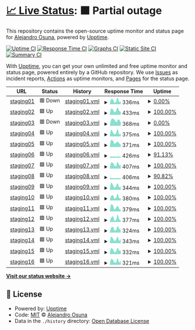 # [📈 Live Status](https://alejandroosunna.github.io/upptime): <!--live status--> **🟧 Partial outage**

This repository contains the open-source uptime monitor and status page for [Alejandro Osuna](https://alejandroosunna.github.io/upptime), powered by [Upptime](https://github.com/upptime/upptime).

[![Uptime CI](https://github.com/alejandroosunna/upptime/workflows/Uptime%20CI/badge.svg)](https://github.com/alejandroosunna/upptime/actions?query=workflow%3A%22Uptime+CI%22)
[![Response Time CI](https://github.com/alejandroosunna/upptime/workflows/Response%20Time%20CI/badge.svg)](https://github.com/alejandroosunna/upptime/actions?query=workflow%3A%22Response+Time+CI%22)
[![Graphs CI](https://github.com/alejandroosunna/upptime/workflows/Graphs%20CI/badge.svg)](https://github.com/alejandroosunna/upptime/actions?query=workflow%3A%22Graphs+CI%22)
[![Static Site CI](https://github.com/alejandroosunna/upptime/workflows/Static%20Site%20CI/badge.svg)](https://github.com/alejandroosunna/upptime/actions?query=workflow%3A%22Static+Site+CI%22)
[![Summary CI](https://github.com/alejandroosunna/upptime/workflows/Summary%20CI/badge.svg)](https://github.com/alejandroosunna/upptime/actions?query=workflow%3A%22Summary+CI%22)

With [Upptime](https://upptime.js.org), you can get your own unlimited and free uptime monitor and status page, powered entirely by a GitHub repository. We use [Issues](https://github.com/alejandroosunna/upptime/issues) as incident reports, [Actions](https://github.com/alejandroosunna/upptime/actions) as uptime monitors, and [Pages](https://alejandroosunna.github.io/upptime) for the status page.

<!--start: status pages-->
<!-- This summary is generated by Upptime (https://github.com/upptime/upptime) -->
<!-- Do not edit this manually, your changes will be overwritten -->
<!-- prettier-ignore -->
| URL | Status | History | Response Time | Uptime |
| --- | ------ | ------- | ------------- | ------ |
| <img alt="" src="https://icons.duckduckgo.com/ip3/staging01.algebraix.com.ico" height="13"> [staging01](https://staging01.algebraix.com/bin/g/start/default/?x_load=0) | 🟥 Down | [staging01.yml](https://github.com/alejandroosunna/upptime/commits/HEAD/history/staging01.yml) | <details><summary><img alt="Response time graph" src="./graphs/staging01/response-time-week.png" height="20"> 336ms</summary><br><a href="https://alejandroosunna.github.io/upptime/history/staging01"><img alt="Response time 493" src="https://img.shields.io/endpoint?url=https%3A%2F%2Fraw.githubusercontent.com%2Falejandroosunna%2Fupptime%2FHEAD%2Fapi%2Fstaging01%2Fresponse-time.json"></a><br><a href="https://alejandroosunna.github.io/upptime/history/staging01"><img alt="24-hour response time 260" src="https://img.shields.io/endpoint?url=https%3A%2F%2Fraw.githubusercontent.com%2Falejandroosunna%2Fupptime%2FHEAD%2Fapi%2Fstaging01%2Fresponse-time-day.json"></a><br><a href="https://alejandroosunna.github.io/upptime/history/staging01"><img alt="7-day response time 336" src="https://img.shields.io/endpoint?url=https%3A%2F%2Fraw.githubusercontent.com%2Falejandroosunna%2Fupptime%2FHEAD%2Fapi%2Fstaging01%2Fresponse-time-week.json"></a><br><a href="https://alejandroosunna.github.io/upptime/history/staging01"><img alt="30-day response time 481" src="https://img.shields.io/endpoint?url=https%3A%2F%2Fraw.githubusercontent.com%2Falejandroosunna%2Fupptime%2FHEAD%2Fapi%2Fstaging01%2Fresponse-time-month.json"></a><br><a href="https://alejandroosunna.github.io/upptime/history/staging01"><img alt="1-year response time 497" src="https://img.shields.io/endpoint?url=https%3A%2F%2Fraw.githubusercontent.com%2Falejandroosunna%2Fupptime%2FHEAD%2Fapi%2Fstaging01%2Fresponse-time-year.json"></a></details> | <details><summary><a href="https://alejandroosunna.github.io/upptime/history/staging01">0.00%</a></summary><a href="https://alejandroosunna.github.io/upptime/history/staging01"><img alt="All-time uptime 49.51%" src="https://img.shields.io/endpoint?url=https%3A%2F%2Fraw.githubusercontent.com%2Falejandroosunna%2Fupptime%2FHEAD%2Fapi%2Fstaging01%2Fuptime.json"></a><br><a href="https://alejandroosunna.github.io/upptime/history/staging01"><img alt="24-hour uptime 0.00%" src="https://img.shields.io/endpoint?url=https%3A%2F%2Fraw.githubusercontent.com%2Falejandroosunna%2Fupptime%2FHEAD%2Fapi%2Fstaging01%2Fuptime-day.json"></a><br><a href="https://alejandroosunna.github.io/upptime/history/staging01"><img alt="7-day uptime 0.00%" src="https://img.shields.io/endpoint?url=https%3A%2F%2Fraw.githubusercontent.com%2Falejandroosunna%2Fupptime%2FHEAD%2Fapi%2Fstaging01%2Fuptime-week.json"></a><br><a href="https://alejandroosunna.github.io/upptime/history/staging01"><img alt="30-day uptime 18.61%" src="https://img.shields.io/endpoint?url=https%3A%2F%2Fraw.githubusercontent.com%2Falejandroosunna%2Fupptime%2FHEAD%2Fapi%2Fstaging01%2Fuptime-month.json"></a><br><a href="https://alejandroosunna.github.io/upptime/history/staging01"><img alt="1-year uptime 56.54%" src="https://img.shields.io/endpoint?url=https%3A%2F%2Fraw.githubusercontent.com%2Falejandroosunna%2Fupptime%2FHEAD%2Fapi%2Fstaging01%2Fuptime-year.json"></a></details>
| <img alt="" src="https://icons.duckduckgo.com/ip3/staging02.algebraix.com.ico" height="13"> [staging02](https://staging02.algebraix.com/bin/g/start/default/?x_load=0) | 🟩 Up | [staging02.yml](https://github.com/alejandroosunna/upptime/commits/HEAD/history/staging02.yml) | <details><summary><img alt="Response time graph" src="./graphs/staging02/response-time-week.png" height="20"> 433ms</summary><br><a href="https://alejandroosunna.github.io/upptime/history/staging02"><img alt="Response time 486" src="https://img.shields.io/endpoint?url=https%3A%2F%2Fraw.githubusercontent.com%2Falejandroosunna%2Fupptime%2FHEAD%2Fapi%2Fstaging02%2Fresponse-time.json"></a><br><a href="https://alejandroosunna.github.io/upptime/history/staging02"><img alt="24-hour response time 276" src="https://img.shields.io/endpoint?url=https%3A%2F%2Fraw.githubusercontent.com%2Falejandroosunna%2Fupptime%2FHEAD%2Fapi%2Fstaging02%2Fresponse-time-day.json"></a><br><a href="https://alejandroosunna.github.io/upptime/history/staging02"><img alt="7-day response time 433" src="https://img.shields.io/endpoint?url=https%3A%2F%2Fraw.githubusercontent.com%2Falejandroosunna%2Fupptime%2FHEAD%2Fapi%2Fstaging02%2Fresponse-time-week.json"></a><br><a href="https://alejandroosunna.github.io/upptime/history/staging02"><img alt="30-day response time 454" src="https://img.shields.io/endpoint?url=https%3A%2F%2Fraw.githubusercontent.com%2Falejandroosunna%2Fupptime%2FHEAD%2Fapi%2Fstaging02%2Fresponse-time-month.json"></a><br><a href="https://alejandroosunna.github.io/upptime/history/staging02"><img alt="1-year response time 475" src="https://img.shields.io/endpoint?url=https%3A%2F%2Fraw.githubusercontent.com%2Falejandroosunna%2Fupptime%2FHEAD%2Fapi%2Fstaging02%2Fresponse-time-year.json"></a></details> | <details><summary><a href="https://alejandroosunna.github.io/upptime/history/staging02">100.00%</a></summary><a href="https://alejandroosunna.github.io/upptime/history/staging02"><img alt="All-time uptime 55.36%" src="https://img.shields.io/endpoint?url=https%3A%2F%2Fraw.githubusercontent.com%2Falejandroosunna%2Fupptime%2FHEAD%2Fapi%2Fstaging02%2Fuptime.json"></a><br><a href="https://alejandroosunna.github.io/upptime/history/staging02"><img alt="24-hour uptime 100.00%" src="https://img.shields.io/endpoint?url=https%3A%2F%2Fraw.githubusercontent.com%2Falejandroosunna%2Fupptime%2FHEAD%2Fapi%2Fstaging02%2Fuptime-day.json"></a><br><a href="https://alejandroosunna.github.io/upptime/history/staging02"><img alt="7-day uptime 100.00%" src="https://img.shields.io/endpoint?url=https%3A%2F%2Fraw.githubusercontent.com%2Falejandroosunna%2Fupptime%2FHEAD%2Fapi%2Fstaging02%2Fuptime-week.json"></a><br><a href="https://alejandroosunna.github.io/upptime/history/staging02"><img alt="30-day uptime 62.24%" src="https://img.shields.io/endpoint?url=https%3A%2F%2Fraw.githubusercontent.com%2Falejandroosunna%2Fupptime%2FHEAD%2Fapi%2Fstaging02%2Fuptime-month.json"></a><br><a href="https://alejandroosunna.github.io/upptime/history/staging02"><img alt="1-year uptime 69.67%" src="https://img.shields.io/endpoint?url=https%3A%2F%2Fraw.githubusercontent.com%2Falejandroosunna%2Fupptime%2FHEAD%2Fapi%2Fstaging02%2Fuptime-year.json"></a></details>
| <img alt="" src="https://icons.duckduckgo.com/ip3/staging03.algebraix.com.ico" height="13"> [staging03](https://staging03.algebraix.com/bin/g/start/default/?x_load=0) | 🟥 Down | [staging03.yml](https://github.com/alejandroosunna/upptime/commits/HEAD/history/staging03.yml) | <details><summary><img alt="Response time graph" src="./graphs/staging03/response-time-week.png" height="20"> 368ms</summary><br><a href="https://alejandroosunna.github.io/upptime/history/staging03"><img alt="Response time 440" src="https://img.shields.io/endpoint?url=https%3A%2F%2Fraw.githubusercontent.com%2Falejandroosunna%2Fupptime%2FHEAD%2Fapi%2Fstaging03%2Fresponse-time.json"></a><br><a href="https://alejandroosunna.github.io/upptime/history/staging03"><img alt="24-hour response time 0" src="https://img.shields.io/endpoint?url=https%3A%2F%2Fraw.githubusercontent.com%2Falejandroosunna%2Fupptime%2FHEAD%2Fapi%2Fstaging03%2Fresponse-time-day.json"></a><br><a href="https://alejandroosunna.github.io/upptime/history/staging03"><img alt="7-day response time 368" src="https://img.shields.io/endpoint?url=https%3A%2F%2Fraw.githubusercontent.com%2Falejandroosunna%2Fupptime%2FHEAD%2Fapi%2Fstaging03%2Fresponse-time-week.json"></a><br><a href="https://alejandroosunna.github.io/upptime/history/staging03"><img alt="30-day response time 449" src="https://img.shields.io/endpoint?url=https%3A%2F%2Fraw.githubusercontent.com%2Falejandroosunna%2Fupptime%2FHEAD%2Fapi%2Fstaging03%2Fresponse-time-month.json"></a><br><a href="https://alejandroosunna.github.io/upptime/history/staging03"><img alt="1-year response time 441" src="https://img.shields.io/endpoint?url=https%3A%2F%2Fraw.githubusercontent.com%2Falejandroosunna%2Fupptime%2FHEAD%2Fapi%2Fstaging03%2Fresponse-time-year.json"></a></details> | <details><summary><a href="https://alejandroosunna.github.io/upptime/history/staging03">0.00%</a></summary><a href="https://alejandroosunna.github.io/upptime/history/staging03"><img alt="All-time uptime 86.91%" src="https://img.shields.io/endpoint?url=https%3A%2F%2Fraw.githubusercontent.com%2Falejandroosunna%2Fupptime%2FHEAD%2Fapi%2Fstaging03%2Fuptime.json"></a><br><a href="https://alejandroosunna.github.io/upptime/history/staging03"><img alt="24-hour uptime 0.00%" src="https://img.shields.io/endpoint?url=https%3A%2F%2Fraw.githubusercontent.com%2Falejandroosunna%2Fupptime%2FHEAD%2Fapi%2Fstaging03%2Fuptime-day.json"></a><br><a href="https://alejandroosunna.github.io/upptime/history/staging03"><img alt="7-day uptime 0.00%" src="https://img.shields.io/endpoint?url=https%3A%2F%2Fraw.githubusercontent.com%2Falejandroosunna%2Fupptime%2FHEAD%2Fapi%2Fstaging03%2Fuptime-week.json"></a><br><a href="https://alejandroosunna.github.io/upptime/history/staging03"><img alt="30-day uptime 27.25%" src="https://img.shields.io/endpoint?url=https%3A%2F%2Fraw.githubusercontent.com%2Falejandroosunna%2Fupptime%2FHEAD%2Fapi%2Fstaging03%2Fuptime-month.json"></a><br><a href="https://alejandroosunna.github.io/upptime/history/staging03"><img alt="1-year uptime 81.06%" src="https://img.shields.io/endpoint?url=https%3A%2F%2Fraw.githubusercontent.com%2Falejandroosunna%2Fupptime%2FHEAD%2Fapi%2Fstaging03%2Fuptime-year.json"></a></details>
| <img alt="" src="https://icons.duckduckgo.com/ip3/staging04.algebraix.com.ico" height="13"> [staging04](https://staging04.algebraix.com/bin/g/start/default/?x_load=0) | 🟩 Up | [staging04.yml](https://github.com/alejandroosunna/upptime/commits/HEAD/history/staging04.yml) | <details><summary><img alt="Response time graph" src="./graphs/staging04/response-time-week.png" height="20"> 375ms</summary><br><a href="https://alejandroosunna.github.io/upptime/history/staging04"><img alt="Response time 489" src="https://img.shields.io/endpoint?url=https%3A%2F%2Fraw.githubusercontent.com%2Falejandroosunna%2Fupptime%2FHEAD%2Fapi%2Fstaging04%2Fresponse-time.json"></a><br><a href="https://alejandroosunna.github.io/upptime/history/staging04"><img alt="24-hour response time 285" src="https://img.shields.io/endpoint?url=https%3A%2F%2Fraw.githubusercontent.com%2Falejandroosunna%2Fupptime%2FHEAD%2Fapi%2Fstaging04%2Fresponse-time-day.json"></a><br><a href="https://alejandroosunna.github.io/upptime/history/staging04"><img alt="7-day response time 375" src="https://img.shields.io/endpoint?url=https%3A%2F%2Fraw.githubusercontent.com%2Falejandroosunna%2Fupptime%2FHEAD%2Fapi%2Fstaging04%2Fresponse-time-week.json"></a><br><a href="https://alejandroosunna.github.io/upptime/history/staging04"><img alt="30-day response time 442" src="https://img.shields.io/endpoint?url=https%3A%2F%2Fraw.githubusercontent.com%2Falejandroosunna%2Fupptime%2FHEAD%2Fapi%2Fstaging04%2Fresponse-time-month.json"></a><br><a href="https://alejandroosunna.github.io/upptime/history/staging04"><img alt="1-year response time 486" src="https://img.shields.io/endpoint?url=https%3A%2F%2Fraw.githubusercontent.com%2Falejandroosunna%2Fupptime%2FHEAD%2Fapi%2Fstaging04%2Fresponse-time-year.json"></a></details> | <details><summary><a href="https://alejandroosunna.github.io/upptime/history/staging04">100.00%</a></summary><a href="https://alejandroosunna.github.io/upptime/history/staging04"><img alt="All-time uptime 92.78%" src="https://img.shields.io/endpoint?url=https%3A%2F%2Fraw.githubusercontent.com%2Falejandroosunna%2Fupptime%2FHEAD%2Fapi%2Fstaging04%2Fuptime.json"></a><br><a href="https://alejandroosunna.github.io/upptime/history/staging04"><img alt="24-hour uptime 100.00%" src="https://img.shields.io/endpoint?url=https%3A%2F%2Fraw.githubusercontent.com%2Falejandroosunna%2Fupptime%2FHEAD%2Fapi%2Fstaging04%2Fuptime-day.json"></a><br><a href="https://alejandroosunna.github.io/upptime/history/staging04"><img alt="7-day uptime 100.00%" src="https://img.shields.io/endpoint?url=https%3A%2F%2Fraw.githubusercontent.com%2Falejandroosunna%2Fupptime%2FHEAD%2Fapi%2Fstaging04%2Fuptime-week.json"></a><br><a href="https://alejandroosunna.github.io/upptime/history/staging04"><img alt="30-day uptime 71.28%" src="https://img.shields.io/endpoint?url=https%3A%2F%2Fraw.githubusercontent.com%2Falejandroosunna%2Fupptime%2FHEAD%2Fapi%2Fstaging04%2Fuptime-month.json"></a><br><a href="https://alejandroosunna.github.io/upptime/history/staging04"><img alt="1-year uptime 89.29%" src="https://img.shields.io/endpoint?url=https%3A%2F%2Fraw.githubusercontent.com%2Falejandroosunna%2Fupptime%2FHEAD%2Fapi%2Fstaging04%2Fuptime-year.json"></a></details>
| <img alt="" src="https://icons.duckduckgo.com/ip3/staging05.algebraix.com.ico" height="13"> [staging05](https://staging05.algebraix.com/bin/g/start/default/?x_load=0) | 🟩 Up | [staging05.yml](https://github.com/alejandroosunna/upptime/commits/HEAD/history/staging05.yml) | <details><summary><img alt="Response time graph" src="./graphs/staging05/response-time-week.png" height="20"> 371ms</summary><br><a href="https://alejandroosunna.github.io/upptime/history/staging05"><img alt="Response time 433" src="https://img.shields.io/endpoint?url=https%3A%2F%2Fraw.githubusercontent.com%2Falejandroosunna%2Fupptime%2FHEAD%2Fapi%2Fstaging05%2Fresponse-time.json"></a><br><a href="https://alejandroosunna.github.io/upptime/history/staging05"><img alt="24-hour response time 185" src="https://img.shields.io/endpoint?url=https%3A%2F%2Fraw.githubusercontent.com%2Falejandroosunna%2Fupptime%2FHEAD%2Fapi%2Fstaging05%2Fresponse-time-day.json"></a><br><a href="https://alejandroosunna.github.io/upptime/history/staging05"><img alt="7-day response time 371" src="https://img.shields.io/endpoint?url=https%3A%2F%2Fraw.githubusercontent.com%2Falejandroosunna%2Fupptime%2FHEAD%2Fapi%2Fstaging05%2Fresponse-time-week.json"></a><br><a href="https://alejandroosunna.github.io/upptime/history/staging05"><img alt="30-day response time 438" src="https://img.shields.io/endpoint?url=https%3A%2F%2Fraw.githubusercontent.com%2Falejandroosunna%2Fupptime%2FHEAD%2Fapi%2Fstaging05%2Fresponse-time-month.json"></a><br><a href="https://alejandroosunna.github.io/upptime/history/staging05"><img alt="1-year response time 443" src="https://img.shields.io/endpoint?url=https%3A%2F%2Fraw.githubusercontent.com%2Falejandroosunna%2Fupptime%2FHEAD%2Fapi%2Fstaging05%2Fresponse-time-year.json"></a></details> | <details><summary><a href="https://alejandroosunna.github.io/upptime/history/staging05">100.00%</a></summary><a href="https://alejandroosunna.github.io/upptime/history/staging05"><img alt="All-time uptime 71.60%" src="https://img.shields.io/endpoint?url=https%3A%2F%2Fraw.githubusercontent.com%2Falejandroosunna%2Fupptime%2FHEAD%2Fapi%2Fstaging05%2Fuptime.json"></a><br><a href="https://alejandroosunna.github.io/upptime/history/staging05"><img alt="24-hour uptime 100.00%" src="https://img.shields.io/endpoint?url=https%3A%2F%2Fraw.githubusercontent.com%2Falejandroosunna%2Fupptime%2FHEAD%2Fapi%2Fstaging05%2Fuptime-day.json"></a><br><a href="https://alejandroosunna.github.io/upptime/history/staging05"><img alt="7-day uptime 100.00%" src="https://img.shields.io/endpoint?url=https%3A%2F%2Fraw.githubusercontent.com%2Falejandroosunna%2Fupptime%2FHEAD%2Fapi%2Fstaging05%2Fuptime-week.json"></a><br><a href="https://alejandroosunna.github.io/upptime/history/staging05"><img alt="30-day uptime 90.73%" src="https://img.shields.io/endpoint?url=https%3A%2F%2Fraw.githubusercontent.com%2Falejandroosunna%2Fupptime%2FHEAD%2Fapi%2Fstaging05%2Fuptime-month.json"></a><br><a href="https://alejandroosunna.github.io/upptime/history/staging05"><img alt="1-year uptime 58.01%" src="https://img.shields.io/endpoint?url=https%3A%2F%2Fraw.githubusercontent.com%2Falejandroosunna%2Fupptime%2FHEAD%2Fapi%2Fstaging05%2Fuptime-year.json"></a></details>
| <img alt="" src="https://icons.duckduckgo.com/ip3/staging06.algebraix.com.ico" height="13"> [staging06](https://staging06.algebraix.com/bin/g/start/default/?x_load=0) | 🟩 Up | [staging06.yml](https://github.com/alejandroosunna/upptime/commits/HEAD/history/staging06.yml) | <details><summary><img alt="Response time graph" src="./graphs/staging06/response-time-week.png" height="20"> 426ms</summary><br><a href="https://alejandroosunna.github.io/upptime/history/staging06"><img alt="Response time 406" src="https://img.shields.io/endpoint?url=https%3A%2F%2Fraw.githubusercontent.com%2Falejandroosunna%2Fupptime%2FHEAD%2Fapi%2Fstaging06%2Fresponse-time.json"></a><br><a href="https://alejandroosunna.github.io/upptime/history/staging06"><img alt="24-hour response time 369" src="https://img.shields.io/endpoint?url=https%3A%2F%2Fraw.githubusercontent.com%2Falejandroosunna%2Fupptime%2FHEAD%2Fapi%2Fstaging06%2Fresponse-time-day.json"></a><br><a href="https://alejandroosunna.github.io/upptime/history/staging06"><img alt="7-day response time 426" src="https://img.shields.io/endpoint?url=https%3A%2F%2Fraw.githubusercontent.com%2Falejandroosunna%2Fupptime%2FHEAD%2Fapi%2Fstaging06%2Fresponse-time-week.json"></a><br><a href="https://alejandroosunna.github.io/upptime/history/staging06"><img alt="30-day response time 416" src="https://img.shields.io/endpoint?url=https%3A%2F%2Fraw.githubusercontent.com%2Falejandroosunna%2Fupptime%2FHEAD%2Fapi%2Fstaging06%2Fresponse-time-month.json"></a><br><a href="https://alejandroosunna.github.io/upptime/history/staging06"><img alt="1-year response time 409" src="https://img.shields.io/endpoint?url=https%3A%2F%2Fraw.githubusercontent.com%2Falejandroosunna%2Fupptime%2FHEAD%2Fapi%2Fstaging06%2Fresponse-time-year.json"></a></details> | <details><summary><a href="https://alejandroosunna.github.io/upptime/history/staging06">91.13%</a></summary><a href="https://alejandroosunna.github.io/upptime/history/staging06"><img alt="All-time uptime 99.60%" src="https://img.shields.io/endpoint?url=https%3A%2F%2Fraw.githubusercontent.com%2Falejandroosunna%2Fupptime%2FHEAD%2Fapi%2Fstaging06%2Fuptime.json"></a><br><a href="https://alejandroosunna.github.io/upptime/history/staging06"><img alt="24-hour uptime 88.22%" src="https://img.shields.io/endpoint?url=https%3A%2F%2Fraw.githubusercontent.com%2Falejandroosunna%2Fupptime%2FHEAD%2Fapi%2Fstaging06%2Fuptime-day.json"></a><br><a href="https://alejandroosunna.github.io/upptime/history/staging06"><img alt="7-day uptime 91.13%" src="https://img.shields.io/endpoint?url=https%3A%2F%2Fraw.githubusercontent.com%2Falejandroosunna%2Fupptime%2FHEAD%2Fapi%2Fstaging06%2Fuptime-week.json"></a><br><a href="https://alejandroosunna.github.io/upptime/history/staging06"><img alt="30-day uptime 92.86%" src="https://img.shields.io/endpoint?url=https%3A%2F%2Fraw.githubusercontent.com%2Falejandroosunna%2Fupptime%2FHEAD%2Fapi%2Fstaging06%2Fuptime-month.json"></a><br><a href="https://alejandroosunna.github.io/upptime/history/staging06"><img alt="1-year uptime 99.41%" src="https://img.shields.io/endpoint?url=https%3A%2F%2Fraw.githubusercontent.com%2Falejandroosunna%2Fupptime%2FHEAD%2Fapi%2Fstaging06%2Fuptime-year.json"></a></details>
| <img alt="" src="https://icons.duckduckgo.com/ip3/staging07.algebraix.com.ico" height="13"> [staging07](https://staging07.algebraix.com/bin/g/start/default/?x_load=0) | 🟩 Up | [staging07.yml](https://github.com/alejandroosunna/upptime/commits/HEAD/history/staging07.yml) | <details><summary><img alt="Response time graph" src="./graphs/staging07/response-time-week.png" height="20"> 407ms</summary><br><a href="https://alejandroosunna.github.io/upptime/history/staging07"><img alt="Response time 405" src="https://img.shields.io/endpoint?url=https%3A%2F%2Fraw.githubusercontent.com%2Falejandroosunna%2Fupptime%2FHEAD%2Fapi%2Fstaging07%2Fresponse-time.json"></a><br><a href="https://alejandroosunna.github.io/upptime/history/staging07"><img alt="24-hour response time 303" src="https://img.shields.io/endpoint?url=https%3A%2F%2Fraw.githubusercontent.com%2Falejandroosunna%2Fupptime%2FHEAD%2Fapi%2Fstaging07%2Fresponse-time-day.json"></a><br><a href="https://alejandroosunna.github.io/upptime/history/staging07"><img alt="7-day response time 407" src="https://img.shields.io/endpoint?url=https%3A%2F%2Fraw.githubusercontent.com%2Falejandroosunna%2Fupptime%2FHEAD%2Fapi%2Fstaging07%2Fresponse-time-week.json"></a><br><a href="https://alejandroosunna.github.io/upptime/history/staging07"><img alt="30-day response time 432" src="https://img.shields.io/endpoint?url=https%3A%2F%2Fraw.githubusercontent.com%2Falejandroosunna%2Fupptime%2FHEAD%2Fapi%2Fstaging07%2Fresponse-time-month.json"></a><br><a href="https://alejandroosunna.github.io/upptime/history/staging07"><img alt="1-year response time 386" src="https://img.shields.io/endpoint?url=https%3A%2F%2Fraw.githubusercontent.com%2Falejandroosunna%2Fupptime%2FHEAD%2Fapi%2Fstaging07%2Fresponse-time-year.json"></a></details> | <details><summary><a href="https://alejandroosunna.github.io/upptime/history/staging07">100.00%</a></summary><a href="https://alejandroosunna.github.io/upptime/history/staging07"><img alt="All-time uptime 35.95%" src="https://img.shields.io/endpoint?url=https%3A%2F%2Fraw.githubusercontent.com%2Falejandroosunna%2Fupptime%2FHEAD%2Fapi%2Fstaging07%2Fuptime.json"></a><br><a href="https://alejandroosunna.github.io/upptime/history/staging07"><img alt="24-hour uptime 100.00%" src="https://img.shields.io/endpoint?url=https%3A%2F%2Fraw.githubusercontent.com%2Falejandroosunna%2Fupptime%2FHEAD%2Fapi%2Fstaging07%2Fuptime-day.json"></a><br><a href="https://alejandroosunna.github.io/upptime/history/staging07"><img alt="7-day uptime 100.00%" src="https://img.shields.io/endpoint?url=https%3A%2F%2Fraw.githubusercontent.com%2Falejandroosunna%2Fupptime%2FHEAD%2Fapi%2Fstaging07%2Fuptime-week.json"></a><br><a href="https://alejandroosunna.github.io/upptime/history/staging07"><img alt="30-day uptime 82.72%" src="https://img.shields.io/endpoint?url=https%3A%2F%2Fraw.githubusercontent.com%2Falejandroosunna%2Fupptime%2FHEAD%2Fapi%2Fstaging07%2Fuptime-month.json"></a><br><a href="https://alejandroosunna.github.io/upptime/history/staging07"><img alt="1-year uptime 39.48%" src="https://img.shields.io/endpoint?url=https%3A%2F%2Fraw.githubusercontent.com%2Falejandroosunna%2Fupptime%2FHEAD%2Fapi%2Fstaging07%2Fuptime-year.json"></a></details>
| <img alt="" src="https://icons.duckduckgo.com/ip3/staging08.algebraix.com.ico" height="13"> [staging08](https://staging08.algebraix.com/bin/g/start/default/?x_load=0) | 🟩 Up | [staging08.yml](https://github.com/alejandroosunna/upptime/commits/HEAD/history/staging08.yml) | <details><summary><img alt="Response time graph" src="./graphs/staging08/response-time-week.png" height="20"> 406ms</summary><br><a href="https://alejandroosunna.github.io/upptime/history/staging08"><img alt="Response time 386" src="https://img.shields.io/endpoint?url=https%3A%2F%2Fraw.githubusercontent.com%2Falejandroosunna%2Fupptime%2FHEAD%2Fapi%2Fstaging08%2Fresponse-time.json"></a><br><a href="https://alejandroosunna.github.io/upptime/history/staging08"><img alt="24-hour response time 353" src="https://img.shields.io/endpoint?url=https%3A%2F%2Fraw.githubusercontent.com%2Falejandroosunna%2Fupptime%2FHEAD%2Fapi%2Fstaging08%2Fresponse-time-day.json"></a><br><a href="https://alejandroosunna.github.io/upptime/history/staging08"><img alt="7-day response time 406" src="https://img.shields.io/endpoint?url=https%3A%2F%2Fraw.githubusercontent.com%2Falejandroosunna%2Fupptime%2FHEAD%2Fapi%2Fstaging08%2Fresponse-time-week.json"></a><br><a href="https://alejandroosunna.github.io/upptime/history/staging08"><img alt="30-day response time 402" src="https://img.shields.io/endpoint?url=https%3A%2F%2Fraw.githubusercontent.com%2Falejandroosunna%2Fupptime%2FHEAD%2Fapi%2Fstaging08%2Fresponse-time-month.json"></a><br><a href="https://alejandroosunna.github.io/upptime/history/staging08"><img alt="1-year response time 391" src="https://img.shields.io/endpoint?url=https%3A%2F%2Fraw.githubusercontent.com%2Falejandroosunna%2Fupptime%2FHEAD%2Fapi%2Fstaging08%2Fresponse-time-year.json"></a></details> | <details><summary><a href="https://alejandroosunna.github.io/upptime/history/staging08">90.82%</a></summary><a href="https://alejandroosunna.github.io/upptime/history/staging08"><img alt="All-time uptime 99.57%" src="https://img.shields.io/endpoint?url=https%3A%2F%2Fraw.githubusercontent.com%2Falejandroosunna%2Fupptime%2FHEAD%2Fapi%2Fstaging08%2Fuptime.json"></a><br><a href="https://alejandroosunna.github.io/upptime/history/staging08"><img alt="24-hour uptime 86.29%" src="https://img.shields.io/endpoint?url=https%3A%2F%2Fraw.githubusercontent.com%2Falejandroosunna%2Fupptime%2FHEAD%2Fapi%2Fstaging08%2Fuptime-day.json"></a><br><a href="https://alejandroosunna.github.io/upptime/history/staging08"><img alt="7-day uptime 90.82%" src="https://img.shields.io/endpoint?url=https%3A%2F%2Fraw.githubusercontent.com%2Falejandroosunna%2Fupptime%2FHEAD%2Fapi%2Fstaging08%2Fuptime-week.json"></a><br><a href="https://alejandroosunna.github.io/upptime/history/staging08"><img alt="30-day uptime 92.35%" src="https://img.shields.io/endpoint?url=https%3A%2F%2Fraw.githubusercontent.com%2Falejandroosunna%2Fupptime%2FHEAD%2Fapi%2Fstaging08%2Fuptime-month.json"></a><br><a href="https://alejandroosunna.github.io/upptime/history/staging08"><img alt="1-year uptime 99.36%" src="https://img.shields.io/endpoint?url=https%3A%2F%2Fraw.githubusercontent.com%2Falejandroosunna%2Fupptime%2FHEAD%2Fapi%2Fstaging08%2Fuptime-year.json"></a></details>
| <img alt="" src="https://icons.duckduckgo.com/ip3/staging09.algebraix.com.ico" height="13"> [staging09](https://staging09.algebraix.com/bin/g/start/default/?x_load=0) | 🟩 Up | [staging09.yml](https://github.com/alejandroosunna/upptime/commits/HEAD/history/staging09.yml) | <details><summary><img alt="Response time graph" src="./graphs/staging09/response-time-week.png" height="20"> 344ms</summary><br><a href="https://alejandroosunna.github.io/upptime/history/staging09"><img alt="Response time 381" src="https://img.shields.io/endpoint?url=https%3A%2F%2Fraw.githubusercontent.com%2Falejandroosunna%2Fupptime%2FHEAD%2Fapi%2Fstaging09%2Fresponse-time.json"></a><br><a href="https://alejandroosunna.github.io/upptime/history/staging09"><img alt="24-hour response time 262" src="https://img.shields.io/endpoint?url=https%3A%2F%2Fraw.githubusercontent.com%2Falejandroosunna%2Fupptime%2FHEAD%2Fapi%2Fstaging09%2Fresponse-time-day.json"></a><br><a href="https://alejandroosunna.github.io/upptime/history/staging09"><img alt="7-day response time 344" src="https://img.shields.io/endpoint?url=https%3A%2F%2Fraw.githubusercontent.com%2Falejandroosunna%2Fupptime%2FHEAD%2Fapi%2Fstaging09%2Fresponse-time-week.json"></a><br><a href="https://alejandroosunna.github.io/upptime/history/staging09"><img alt="30-day response time 406" src="https://img.shields.io/endpoint?url=https%3A%2F%2Fraw.githubusercontent.com%2Falejandroosunna%2Fupptime%2FHEAD%2Fapi%2Fstaging09%2Fresponse-time-month.json"></a><br><a href="https://alejandroosunna.github.io/upptime/history/staging09"><img alt="1-year response time 362" src="https://img.shields.io/endpoint?url=https%3A%2F%2Fraw.githubusercontent.com%2Falejandroosunna%2Fupptime%2FHEAD%2Fapi%2Fstaging09%2Fresponse-time-year.json"></a></details> | <details><summary><a href="https://alejandroosunna.github.io/upptime/history/staging09">100.00%</a></summary><a href="https://alejandroosunna.github.io/upptime/history/staging09"><img alt="All-time uptime 26.62%" src="https://img.shields.io/endpoint?url=https%3A%2F%2Fraw.githubusercontent.com%2Falejandroosunna%2Fupptime%2FHEAD%2Fapi%2Fstaging09%2Fuptime.json"></a><br><a href="https://alejandroosunna.github.io/upptime/history/staging09"><img alt="24-hour uptime 100.00%" src="https://img.shields.io/endpoint?url=https%3A%2F%2Fraw.githubusercontent.com%2Falejandroosunna%2Fupptime%2FHEAD%2Fapi%2Fstaging09%2Fuptime-day.json"></a><br><a href="https://alejandroosunna.github.io/upptime/history/staging09"><img alt="7-day uptime 100.00%" src="https://img.shields.io/endpoint?url=https%3A%2F%2Fraw.githubusercontent.com%2Falejandroosunna%2Fupptime%2FHEAD%2Fapi%2Fstaging09%2Fuptime-week.json"></a><br><a href="https://alejandroosunna.github.io/upptime/history/staging09"><img alt="30-day uptime 90.25%" src="https://img.shields.io/endpoint?url=https%3A%2F%2Fraw.githubusercontent.com%2Falejandroosunna%2Fupptime%2FHEAD%2Fapi%2Fstaging09%2Fuptime-month.json"></a><br><a href="https://alejandroosunna.github.io/upptime/history/staging09"><img alt="1-year uptime 30.97%" src="https://img.shields.io/endpoint?url=https%3A%2F%2Fraw.githubusercontent.com%2Falejandroosunna%2Fupptime%2FHEAD%2Fapi%2Fstaging09%2Fuptime-year.json"></a></details>
| <img alt="" src="https://icons.duckduckgo.com/ip3/staging10.algebraix.com.ico" height="13"> [staging10](https://staging10.algebraix.com/bin/g/start/default/?x_load=0) | 🟩 Up | [staging10.yml](https://github.com/alejandroosunna/upptime/commits/HEAD/history/staging10.yml) | <details><summary><img alt="Response time graph" src="./graphs/staging10/response-time-week.png" height="20"> 380ms</summary><br><a href="https://alejandroosunna.github.io/upptime/history/staging10"><img alt="Response time 396" src="https://img.shields.io/endpoint?url=https%3A%2F%2Fraw.githubusercontent.com%2Falejandroosunna%2Fupptime%2FHEAD%2Fapi%2Fstaging10%2Fresponse-time.json"></a><br><a href="https://alejandroosunna.github.io/upptime/history/staging10"><img alt="24-hour response time 234" src="https://img.shields.io/endpoint?url=https%3A%2F%2Fraw.githubusercontent.com%2Falejandroosunna%2Fupptime%2FHEAD%2Fapi%2Fstaging10%2Fresponse-time-day.json"></a><br><a href="https://alejandroosunna.github.io/upptime/history/staging10"><img alt="7-day response time 380" src="https://img.shields.io/endpoint?url=https%3A%2F%2Fraw.githubusercontent.com%2Falejandroosunna%2Fupptime%2FHEAD%2Fapi%2Fstaging10%2Fresponse-time-week.json"></a><br><a href="https://alejandroosunna.github.io/upptime/history/staging10"><img alt="30-day response time 404" src="https://img.shields.io/endpoint?url=https%3A%2F%2Fraw.githubusercontent.com%2Falejandroosunna%2Fupptime%2FHEAD%2Fapi%2Fstaging10%2Fresponse-time-month.json"></a><br><a href="https://alejandroosunna.github.io/upptime/history/staging10"><img alt="1-year response time 410" src="https://img.shields.io/endpoint?url=https%3A%2F%2Fraw.githubusercontent.com%2Falejandroosunna%2Fupptime%2FHEAD%2Fapi%2Fstaging10%2Fresponse-time-year.json"></a></details> | <details><summary><a href="https://alejandroosunna.github.io/upptime/history/staging10">100.00%</a></summary><a href="https://alejandroosunna.github.io/upptime/history/staging10"><img alt="All-time uptime 96.88%" src="https://img.shields.io/endpoint?url=https%3A%2F%2Fraw.githubusercontent.com%2Falejandroosunna%2Fupptime%2FHEAD%2Fapi%2Fstaging10%2Fuptime.json"></a><br><a href="https://alejandroosunna.github.io/upptime/history/staging10"><img alt="24-hour uptime 100.00%" src="https://img.shields.io/endpoint?url=https%3A%2F%2Fraw.githubusercontent.com%2Falejandroosunna%2Fupptime%2FHEAD%2Fapi%2Fstaging10%2Fuptime-day.json"></a><br><a href="https://alejandroosunna.github.io/upptime/history/staging10"><img alt="7-day uptime 100.00%" src="https://img.shields.io/endpoint?url=https%3A%2F%2Fraw.githubusercontent.com%2Falejandroosunna%2Fupptime%2FHEAD%2Fapi%2Fstaging10%2Fuptime-week.json"></a><br><a href="https://alejandroosunna.github.io/upptime/history/staging10"><img alt="30-day uptime 96.21%" src="https://img.shields.io/endpoint?url=https%3A%2F%2Fraw.githubusercontent.com%2Falejandroosunna%2Fupptime%2FHEAD%2Fapi%2Fstaging10%2Fuptime-month.json"></a><br><a href="https://alejandroosunna.github.io/upptime/history/staging10"><img alt="1-year uptime 96.69%" src="https://img.shields.io/endpoint?url=https%3A%2F%2Fraw.githubusercontent.com%2Falejandroosunna%2Fupptime%2FHEAD%2Fapi%2Fstaging10%2Fuptime-year.json"></a></details>
| <img alt="" src="https://icons.duckduckgo.com/ip3/staging11.algebraix.com.ico" height="13"> [staging11](https://staging11.algebraix.com/bin/g/start/default/?x_load=0) | 🟩 Up | [staging11.yml](https://github.com/alejandroosunna/upptime/commits/HEAD/history/staging11.yml) | <details><summary><img alt="Response time graph" src="./graphs/staging11/response-time-week.png" height="20"> 379ms</summary><br><a href="https://alejandroosunna.github.io/upptime/history/staging11"><img alt="Response time 428" src="https://img.shields.io/endpoint?url=https%3A%2F%2Fraw.githubusercontent.com%2Falejandroosunna%2Fupptime%2FHEAD%2Fapi%2Fstaging11%2Fresponse-time.json"></a><br><a href="https://alejandroosunna.github.io/upptime/history/staging11"><img alt="24-hour response time 169" src="https://img.shields.io/endpoint?url=https%3A%2F%2Fraw.githubusercontent.com%2Falejandroosunna%2Fupptime%2FHEAD%2Fapi%2Fstaging11%2Fresponse-time-day.json"></a><br><a href="https://alejandroosunna.github.io/upptime/history/staging11"><img alt="7-day response time 379" src="https://img.shields.io/endpoint?url=https%3A%2F%2Fraw.githubusercontent.com%2Falejandroosunna%2Fupptime%2FHEAD%2Fapi%2Fstaging11%2Fresponse-time-week.json"></a><br><a href="https://alejandroosunna.github.io/upptime/history/staging11"><img alt="30-day response time 377" src="https://img.shields.io/endpoint?url=https%3A%2F%2Fraw.githubusercontent.com%2Falejandroosunna%2Fupptime%2FHEAD%2Fapi%2Fstaging11%2Fresponse-time-month.json"></a><br><a href="https://alejandroosunna.github.io/upptime/history/staging11"><img alt="1-year response time 426" src="https://img.shields.io/endpoint?url=https%3A%2F%2Fraw.githubusercontent.com%2Falejandroosunna%2Fupptime%2FHEAD%2Fapi%2Fstaging11%2Fresponse-time-year.json"></a></details> | <details><summary><a href="https://alejandroosunna.github.io/upptime/history/staging11">100.00%</a></summary><a href="https://alejandroosunna.github.io/upptime/history/staging11"><img alt="All-time uptime 94.37%" src="https://img.shields.io/endpoint?url=https%3A%2F%2Fraw.githubusercontent.com%2Falejandroosunna%2Fupptime%2FHEAD%2Fapi%2Fstaging11%2Fuptime.json"></a><br><a href="https://alejandroosunna.github.io/upptime/history/staging11"><img alt="24-hour uptime 100.00%" src="https://img.shields.io/endpoint?url=https%3A%2F%2Fraw.githubusercontent.com%2Falejandroosunna%2Fupptime%2FHEAD%2Fapi%2Fstaging11%2Fuptime-day.json"></a><br><a href="https://alejandroosunna.github.io/upptime/history/staging11"><img alt="7-day uptime 100.00%" src="https://img.shields.io/endpoint?url=https%3A%2F%2Fraw.githubusercontent.com%2Falejandroosunna%2Fupptime%2FHEAD%2Fapi%2Fstaging11%2Fuptime-week.json"></a><br><a href="https://alejandroosunna.github.io/upptime/history/staging11"><img alt="30-day uptime 92.43%" src="https://img.shields.io/endpoint?url=https%3A%2F%2Fraw.githubusercontent.com%2Falejandroosunna%2Fupptime%2FHEAD%2Fapi%2Fstaging11%2Fuptime-month.json"></a><br><a href="https://alejandroosunna.github.io/upptime/history/staging11"><img alt="1-year uptime 92.21%" src="https://img.shields.io/endpoint?url=https%3A%2F%2Fraw.githubusercontent.com%2Falejandroosunna%2Fupptime%2FHEAD%2Fapi%2Fstaging11%2Fuptime-year.json"></a></details>
| <img alt="" src="https://icons.duckduckgo.com/ip3/staging12.algebraix.com.ico" height="13"> [staging12](https://staging12.algebraix.com/bin/g/start/default/?x_load=0) | 🟩 Up | [staging12.yml](https://github.com/alejandroosunna/upptime/commits/HEAD/history/staging12.yml) | <details><summary><img alt="Response time graph" src="./graphs/staging12/response-time-week.png" height="20"> 377ms</summary><br><a href="https://alejandroosunna.github.io/upptime/history/staging12"><img alt="Response time 369" src="https://img.shields.io/endpoint?url=https%3A%2F%2Fraw.githubusercontent.com%2Falejandroosunna%2Fupptime%2FHEAD%2Fapi%2Fstaging12%2Fresponse-time.json"></a><br><a href="https://alejandroosunna.github.io/upptime/history/staging12"><img alt="24-hour response time 167" src="https://img.shields.io/endpoint?url=https%3A%2F%2Fraw.githubusercontent.com%2Falejandroosunna%2Fupptime%2FHEAD%2Fapi%2Fstaging12%2Fresponse-time-day.json"></a><br><a href="https://alejandroosunna.github.io/upptime/history/staging12"><img alt="7-day response time 377" src="https://img.shields.io/endpoint?url=https%3A%2F%2Fraw.githubusercontent.com%2Falejandroosunna%2Fupptime%2FHEAD%2Fapi%2Fstaging12%2Fresponse-time-week.json"></a><br><a href="https://alejandroosunna.github.io/upptime/history/staging12"><img alt="30-day response time 362" src="https://img.shields.io/endpoint?url=https%3A%2F%2Fraw.githubusercontent.com%2Falejandroosunna%2Fupptime%2FHEAD%2Fapi%2Fstaging12%2Fresponse-time-month.json"></a><br><a href="https://alejandroosunna.github.io/upptime/history/staging12"><img alt="1-year response time 377" src="https://img.shields.io/endpoint?url=https%3A%2F%2Fraw.githubusercontent.com%2Falejandroosunna%2Fupptime%2FHEAD%2Fapi%2Fstaging12%2Fresponse-time-year.json"></a></details> | <details><summary><a href="https://alejandroosunna.github.io/upptime/history/staging12">100.00%</a></summary><a href="https://alejandroosunna.github.io/upptime/history/staging12"><img alt="All-time uptime 96.21%" src="https://img.shields.io/endpoint?url=https%3A%2F%2Fraw.githubusercontent.com%2Falejandroosunna%2Fupptime%2FHEAD%2Fapi%2Fstaging12%2Fuptime.json"></a><br><a href="https://alejandroosunna.github.io/upptime/history/staging12"><img alt="24-hour uptime 100.00%" src="https://img.shields.io/endpoint?url=https%3A%2F%2Fraw.githubusercontent.com%2Falejandroosunna%2Fupptime%2FHEAD%2Fapi%2Fstaging12%2Fuptime-day.json"></a><br><a href="https://alejandroosunna.github.io/upptime/history/staging12"><img alt="7-day uptime 100.00%" src="https://img.shields.io/endpoint?url=https%3A%2F%2Fraw.githubusercontent.com%2Falejandroosunna%2Fupptime%2FHEAD%2Fapi%2Fstaging12%2Fuptime-week.json"></a><br><a href="https://alejandroosunna.github.io/upptime/history/staging12"><img alt="30-day uptime 92.12%" src="https://img.shields.io/endpoint?url=https%3A%2F%2Fraw.githubusercontent.com%2Falejandroosunna%2Fupptime%2FHEAD%2Fapi%2Fstaging12%2Fuptime-month.json"></a><br><a href="https://alejandroosunna.github.io/upptime/history/staging12"><img alt="1-year uptime 95.05%" src="https://img.shields.io/endpoint?url=https%3A%2F%2Fraw.githubusercontent.com%2Falejandroosunna%2Fupptime%2FHEAD%2Fapi%2Fstaging12%2Fuptime-year.json"></a></details>
| <img alt="" src="https://icons.duckduckgo.com/ip3/staging13.algebraix.com.ico" height="13"> [staging13](https://staging13.algebraix.com/bin/g/start/default/?x_load=0) | 🟩 Up | [staging13.yml](https://github.com/alejandroosunna/upptime/commits/HEAD/history/staging13.yml) | <details><summary><img alt="Response time graph" src="./graphs/staging13/response-time-week.png" height="20"> 324ms</summary><br><a href="https://alejandroosunna.github.io/upptime/history/staging13"><img alt="Response time 367" src="https://img.shields.io/endpoint?url=https%3A%2F%2Fraw.githubusercontent.com%2Falejandroosunna%2Fupptime%2FHEAD%2Fapi%2Fstaging13%2Fresponse-time.json"></a><br><a href="https://alejandroosunna.github.io/upptime/history/staging13"><img alt="24-hour response time 219" src="https://img.shields.io/endpoint?url=https%3A%2F%2Fraw.githubusercontent.com%2Falejandroosunna%2Fupptime%2FHEAD%2Fapi%2Fstaging13%2Fresponse-time-day.json"></a><br><a href="https://alejandroosunna.github.io/upptime/history/staging13"><img alt="7-day response time 324" src="https://img.shields.io/endpoint?url=https%3A%2F%2Fraw.githubusercontent.com%2Falejandroosunna%2Fupptime%2FHEAD%2Fapi%2Fstaging13%2Fresponse-time-week.json"></a><br><a href="https://alejandroosunna.github.io/upptime/history/staging13"><img alt="30-day response time 373" src="https://img.shields.io/endpoint?url=https%3A%2F%2Fraw.githubusercontent.com%2Falejandroosunna%2Fupptime%2FHEAD%2Fapi%2Fstaging13%2Fresponse-time-month.json"></a><br><a href="https://alejandroosunna.github.io/upptime/history/staging13"><img alt="1-year response time 351" src="https://img.shields.io/endpoint?url=https%3A%2F%2Fraw.githubusercontent.com%2Falejandroosunna%2Fupptime%2FHEAD%2Fapi%2Fstaging13%2Fresponse-time-year.json"></a></details> | <details><summary><a href="https://alejandroosunna.github.io/upptime/history/staging13">100.00%</a></summary><a href="https://alejandroosunna.github.io/upptime/history/staging13"><img alt="All-time uptime 91.59%" src="https://img.shields.io/endpoint?url=https%3A%2F%2Fraw.githubusercontent.com%2Falejandroosunna%2Fupptime%2FHEAD%2Fapi%2Fstaging13%2Fuptime.json"></a><br><a href="https://alejandroosunna.github.io/upptime/history/staging13"><img alt="24-hour uptime 100.00%" src="https://img.shields.io/endpoint?url=https%3A%2F%2Fraw.githubusercontent.com%2Falejandroosunna%2Fupptime%2FHEAD%2Fapi%2Fstaging13%2Fuptime-day.json"></a><br><a href="https://alejandroosunna.github.io/upptime/history/staging13"><img alt="7-day uptime 100.00%" src="https://img.shields.io/endpoint?url=https%3A%2F%2Fraw.githubusercontent.com%2Falejandroosunna%2Fupptime%2FHEAD%2Fapi%2Fstaging13%2Fuptime-week.json"></a><br><a href="https://alejandroosunna.github.io/upptime/history/staging13"><img alt="30-day uptime 87.12%" src="https://img.shields.io/endpoint?url=https%3A%2F%2Fraw.githubusercontent.com%2Falejandroosunna%2Fupptime%2FHEAD%2Fapi%2Fstaging13%2Fuptime-month.json"></a><br><a href="https://alejandroosunna.github.io/upptime/history/staging13"><img alt="1-year uptime 87.47%" src="https://img.shields.io/endpoint?url=https%3A%2F%2Fraw.githubusercontent.com%2Falejandroosunna%2Fupptime%2FHEAD%2Fapi%2Fstaging13%2Fuptime-year.json"></a></details>
| <img alt="" src="https://icons.duckduckgo.com/ip3/staging14.algebraix.com.ico" height="13"> [staging14](https://staging14.algebraix.com/bin/g/start/default/?x_load=0) | 🟩 Up | [staging14.yml](https://github.com/alejandroosunna/upptime/commits/HEAD/history/staging14.yml) | <details><summary><img alt="Response time graph" src="./graphs/staging14/response-time-week.png" height="20"> 343ms</summary><br><a href="https://alejandroosunna.github.io/upptime/history/staging14"><img alt="Response time 354" src="https://img.shields.io/endpoint?url=https%3A%2F%2Fraw.githubusercontent.com%2Falejandroosunna%2Fupptime%2FHEAD%2Fapi%2Fstaging14%2Fresponse-time.json"></a><br><a href="https://alejandroosunna.github.io/upptime/history/staging14"><img alt="24-hour response time 337" src="https://img.shields.io/endpoint?url=https%3A%2F%2Fraw.githubusercontent.com%2Falejandroosunna%2Fupptime%2FHEAD%2Fapi%2Fstaging14%2Fresponse-time-day.json"></a><br><a href="https://alejandroosunna.github.io/upptime/history/staging14"><img alt="7-day response time 343" src="https://img.shields.io/endpoint?url=https%3A%2F%2Fraw.githubusercontent.com%2Falejandroosunna%2Fupptime%2FHEAD%2Fapi%2Fstaging14%2Fresponse-time-week.json"></a><br><a href="https://alejandroosunna.github.io/upptime/history/staging14"><img alt="30-day response time 363" src="https://img.shields.io/endpoint?url=https%3A%2F%2Fraw.githubusercontent.com%2Falejandroosunna%2Fupptime%2FHEAD%2Fapi%2Fstaging14%2Fresponse-time-month.json"></a><br><a href="https://alejandroosunna.github.io/upptime/history/staging14"><img alt="1-year response time 356" src="https://img.shields.io/endpoint?url=https%3A%2F%2Fraw.githubusercontent.com%2Falejandroosunna%2Fupptime%2FHEAD%2Fapi%2Fstaging14%2Fresponse-time-year.json"></a></details> | <details><summary><a href="https://alejandroosunna.github.io/upptime/history/staging14">100.00%</a></summary><a href="https://alejandroosunna.github.io/upptime/history/staging14"><img alt="All-time uptime 91.77%" src="https://img.shields.io/endpoint?url=https%3A%2F%2Fraw.githubusercontent.com%2Falejandroosunna%2Fupptime%2FHEAD%2Fapi%2Fstaging14%2Fuptime.json"></a><br><a href="https://alejandroosunna.github.io/upptime/history/staging14"><img alt="24-hour uptime 100.00%" src="https://img.shields.io/endpoint?url=https%3A%2F%2Fraw.githubusercontent.com%2Falejandroosunna%2Fupptime%2FHEAD%2Fapi%2Fstaging14%2Fuptime-day.json"></a><br><a href="https://alejandroosunna.github.io/upptime/history/staging14"><img alt="7-day uptime 100.00%" src="https://img.shields.io/endpoint?url=https%3A%2F%2Fraw.githubusercontent.com%2Falejandroosunna%2Fupptime%2FHEAD%2Fapi%2Fstaging14%2Fuptime-week.json"></a><br><a href="https://alejandroosunna.github.io/upptime/history/staging14"><img alt="30-day uptime 94.09%" src="https://img.shields.io/endpoint?url=https%3A%2F%2Fraw.githubusercontent.com%2Falejandroosunna%2Fupptime%2FHEAD%2Fapi%2Fstaging14%2Fuptime-month.json"></a><br><a href="https://alejandroosunna.github.io/upptime/history/staging14"><img alt="1-year uptime 87.80%" src="https://img.shields.io/endpoint?url=https%3A%2F%2Fraw.githubusercontent.com%2Falejandroosunna%2Fupptime%2FHEAD%2Fapi%2Fstaging14%2Fuptime-year.json"></a></details>
| <img alt="" src="https://icons.duckduckgo.com/ip3/staging15.algebraix.com.ico" height="13"> [staging15](https://staging15.algebraix.com/bin/g/start/default/?x_load=0) | 🟩 Up | [staging15.yml](https://github.com/alejandroosunna/upptime/commits/HEAD/history/staging15.yml) | <details><summary><img alt="Response time graph" src="./graphs/staging15/response-time-week.png" height="20"> 332ms</summary><br><a href="https://alejandroosunna.github.io/upptime/history/staging15"><img alt="Response time 377" src="https://img.shields.io/endpoint?url=https%3A%2F%2Fraw.githubusercontent.com%2Falejandroosunna%2Fupptime%2FHEAD%2Fapi%2Fstaging15%2Fresponse-time.json"></a><br><a href="https://alejandroosunna.github.io/upptime/history/staging15"><img alt="24-hour response time 285" src="https://img.shields.io/endpoint?url=https%3A%2F%2Fraw.githubusercontent.com%2Falejandroosunna%2Fupptime%2FHEAD%2Fapi%2Fstaging15%2Fresponse-time-day.json"></a><br><a href="https://alejandroosunna.github.io/upptime/history/staging15"><img alt="7-day response time 332" src="https://img.shields.io/endpoint?url=https%3A%2F%2Fraw.githubusercontent.com%2Falejandroosunna%2Fupptime%2FHEAD%2Fapi%2Fstaging15%2Fresponse-time-week.json"></a><br><a href="https://alejandroosunna.github.io/upptime/history/staging15"><img alt="30-day response time 353" src="https://img.shields.io/endpoint?url=https%3A%2F%2Fraw.githubusercontent.com%2Falejandroosunna%2Fupptime%2FHEAD%2Fapi%2Fstaging15%2Fresponse-time-month.json"></a><br><a href="https://alejandroosunna.github.io/upptime/history/staging15"><img alt="1-year response time 364" src="https://img.shields.io/endpoint?url=https%3A%2F%2Fraw.githubusercontent.com%2Falejandroosunna%2Fupptime%2FHEAD%2Fapi%2Fstaging15%2Fresponse-time-year.json"></a></details> | <details><summary><a href="https://alejandroosunna.github.io/upptime/history/staging15">100.00%</a></summary><a href="https://alejandroosunna.github.io/upptime/history/staging15"><img alt="All-time uptime 99.21%" src="https://img.shields.io/endpoint?url=https%3A%2F%2Fraw.githubusercontent.com%2Falejandroosunna%2Fupptime%2FHEAD%2Fapi%2Fstaging15%2Fuptime.json"></a><br><a href="https://alejandroosunna.github.io/upptime/history/staging15"><img alt="24-hour uptime 100.00%" src="https://img.shields.io/endpoint?url=https%3A%2F%2Fraw.githubusercontent.com%2Falejandroosunna%2Fupptime%2FHEAD%2Fapi%2Fstaging15%2Fuptime-day.json"></a><br><a href="https://alejandroosunna.github.io/upptime/history/staging15"><img alt="7-day uptime 100.00%" src="https://img.shields.io/endpoint?url=https%3A%2F%2Fraw.githubusercontent.com%2Falejandroosunna%2Fupptime%2FHEAD%2Fapi%2Fstaging15%2Fuptime-week.json"></a><br><a href="https://alejandroosunna.github.io/upptime/history/staging15"><img alt="30-day uptime 85.92%" src="https://img.shields.io/endpoint?url=https%3A%2F%2Fraw.githubusercontent.com%2Falejandroosunna%2Fupptime%2FHEAD%2Fapi%2Fstaging15%2Fuptime-month.json"></a><br><a href="https://alejandroosunna.github.io/upptime/history/staging15"><img alt="1-year uptime 98.83%" src="https://img.shields.io/endpoint?url=https%3A%2F%2Fraw.githubusercontent.com%2Falejandroosunna%2Fupptime%2FHEAD%2Fapi%2Fstaging15%2Fuptime-year.json"></a></details>
| <img alt="" src="https://icons.duckduckgo.com/ip3/staging16.algebraix.com.ico" height="13"> [staging16](https://staging16.algebraix.com/bin/g/start/default/?x_load=0) | 🟩 Up | [staging16.yml](https://github.com/alejandroosunna/upptime/commits/HEAD/history/staging16.yml) | <details><summary><img alt="Response time graph" src="./graphs/staging16/response-time-week.png" height="20"> 321ms</summary><br><a href="https://alejandroosunna.github.io/upptime/history/staging16"><img alt="Response time 369" src="https://img.shields.io/endpoint?url=https%3A%2F%2Fraw.githubusercontent.com%2Falejandroosunna%2Fupptime%2FHEAD%2Fapi%2Fstaging16%2Fresponse-time.json"></a><br><a href="https://alejandroosunna.github.io/upptime/history/staging16"><img alt="24-hour response time 328" src="https://img.shields.io/endpoint?url=https%3A%2F%2Fraw.githubusercontent.com%2Falejandroosunna%2Fupptime%2FHEAD%2Fapi%2Fstaging16%2Fresponse-time-day.json"></a><br><a href="https://alejandroosunna.github.io/upptime/history/staging16"><img alt="7-day response time 321" src="https://img.shields.io/endpoint?url=https%3A%2F%2Fraw.githubusercontent.com%2Falejandroosunna%2Fupptime%2FHEAD%2Fapi%2Fstaging16%2Fresponse-time-week.json"></a><br><a href="https://alejandroosunna.github.io/upptime/history/staging16"><img alt="30-day response time 333" src="https://img.shields.io/endpoint?url=https%3A%2F%2Fraw.githubusercontent.com%2Falejandroosunna%2Fupptime%2FHEAD%2Fapi%2Fstaging16%2Fresponse-time-month.json"></a><br><a href="https://alejandroosunna.github.io/upptime/history/staging16"><img alt="1-year response time 382" src="https://img.shields.io/endpoint?url=https%3A%2F%2Fraw.githubusercontent.com%2Falejandroosunna%2Fupptime%2FHEAD%2Fapi%2Fstaging16%2Fresponse-time-year.json"></a></details> | <details><summary><a href="https://alejandroosunna.github.io/upptime/history/staging16">100.00%</a></summary><a href="https://alejandroosunna.github.io/upptime/history/staging16"><img alt="All-time uptime 92.41%" src="https://img.shields.io/endpoint?url=https%3A%2F%2Fraw.githubusercontent.com%2Falejandroosunna%2Fupptime%2FHEAD%2Fapi%2Fstaging16%2Fuptime.json"></a><br><a href="https://alejandroosunna.github.io/upptime/history/staging16"><img alt="24-hour uptime 100.00%" src="https://img.shields.io/endpoint?url=https%3A%2F%2Fraw.githubusercontent.com%2Falejandroosunna%2Fupptime%2FHEAD%2Fapi%2Fstaging16%2Fuptime-day.json"></a><br><a href="https://alejandroosunna.github.io/upptime/history/staging16"><img alt="7-day uptime 100.00%" src="https://img.shields.io/endpoint?url=https%3A%2F%2Fraw.githubusercontent.com%2Falejandroosunna%2Fupptime%2FHEAD%2Fapi%2Fstaging16%2Fuptime-week.json"></a><br><a href="https://alejandroosunna.github.io/upptime/history/staging16"><img alt="30-day uptime 87.05%" src="https://img.shields.io/endpoint?url=https%3A%2F%2Fraw.githubusercontent.com%2Falejandroosunna%2Fupptime%2FHEAD%2Fapi%2Fstaging16%2Fuptime-month.json"></a><br><a href="https://alejandroosunna.github.io/upptime/history/staging16"><img alt="1-year uptime 88.76%" src="https://img.shields.io/endpoint?url=https%3A%2F%2Fraw.githubusercontent.com%2Falejandroosunna%2Fupptime%2FHEAD%2Fapi%2Fstaging16%2Fuptime-year.json"></a></details>

<!--end: status pages-->

[**Visit our status website →**](https://alejandroosunna.github.io/upptime)

## 📄 License

- Powered by: [Upptime](https://github.com/upptime/upptime)
- Code: [MIT](./LICENSE) © [Alejandro Osuna](https://alejandroosunna.github.io/upptime)
- Data in the `./history` directory: [Open Database License](https://opendatacommons.org/licenses/odbl/1-0/)
